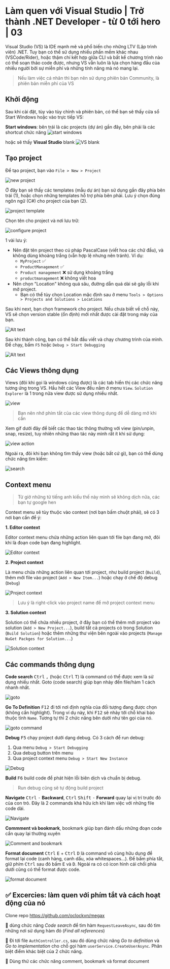 # Làm quen với Visual Studio | Trở thành .NET Developer - từ 0 tới hero | 03

Visual Studio (VS) là IDE mạnh mẽ và phổ biến cho những LTV (Lập trình viên) .NET. Tuy bạn có thể sử dụng nhiều phần mềm khác nhau (VSCode/Rider), hoặc thậm chí kết hợp giữa CLI và bất kể chương trình nào có thể soạn thảo code được, nhưng VS vẫn luôn là lựa chọn hàng đầu của nhiều người bởi sự miễn phí và những tính năng mà nó mang lại.

> Nếu làm việc cá nhân thì bạn nên sử dụng phiên bản Community, là phiên bản miễn phí của VS

## Khởi động

Sau khi cài đặt, tùy vào tùy chỉnh và phiên bản, có thể bạn sẽ thấy cửa sổ Start Windows hoặc vào trực tiếp VS:

**Start windows**: bên trái là các projects (dự án) gần đây, bên phải là các shortcut chức năng
![start windows](img/03/03-vs-start-windows.png)

hoặc sẽ thấy **Visual Studio** blank
![VS blank](img/03/03-vs-blank.png)

## Tạo project

Để tạo project, bạn vào `File > New > Project`

![new project](img/03/03-new-project.png)

Ở đây bạn sẽ thấy các templates (mẫu dự án) bạn sử dụng gần đây phía bên trái (1), hoặc chọn những templates hỗ trợ phía bên phải. Lưu ý chọn đúng ngôn ngữ (C#) cho project của bạn (2).

![project template](img/03/03-project-template.png)

Chọn tên cho project và nơi lưu trữ:

![configure project](img/03/03-configure-project.png)

1 vài lưu ý:
- Nên đặt tên project theo cú pháp PascalCase (viết hoa các chữ đầu), và không dùng khoảng trắng (vẫn hợp lệ nhưng nên tránh). Ví dụ:
  - `MyProject` :white_check_mark:
  - `ProductManagement` :white_check_mark:
  - `Product management` :x: sử dụng khoảng trắng
  - `productmanagement` :x: không viết hoa
- Nên chọn "Location" không quá sâu, đường dẫn quá dài sẽ gây lỗi khi mở project.
  - Bạn có thể tùy chọn Location mặc định sau ở menu `Tools > Options > Projects and Solutions > Locations`

Sau khi next, bạn chọn framework cho project. Nếu chưa biết về chỗ này, VS sẽ chọn version stable (ổn định) mới nhất được cài đặt trong máy của bạn.

![Alt text](img/03/03-select-framework.png)

Sau khi thành công, bạn có thể bắt đầu viết và chạy chương trình của mình. Để chạy, bấm `F5` hoặc `Debug > Start Debugging`

![Alt text](img/03/03-start-debugging.png)

## Các Views thông dụng

Views (đôi khi gọi là windows cũng được) là các tab hiển thị các chức năng tương ứng trong VS. Hầu hết các View đều nằm ở menu `View`. `Solution Explorer` là 1 trong nữa view được sử dụng nhiều nhất.

![view](img/03/03-window-views.png)

> Bạn nên nhớ phím tắt của các view thông dụng để dễ dàng mở khi cần

Xem gif dưới đây để biết các thao tác thông thường với view (pin/unpin, snap, resize), tuy nhiên những thao tác này mình rất ít khi sử dụng:

![view action](img/03/03-vs-view-action.gif)

Ngoài ra, đôi khi bạn không tìm thấy view (hoặc bất cứ gì), bạn có thể dùng chức năng tìm kiếm:

![search](img/03/03-vs-search.png)

## Context menu

> Từ giờ những từ tiếng anh kiểu thế này mình sẽ không dịch nữa, các bạn tự google hen

Context menu sẽ tùy thuộc vào context (nơi bạn bấm chuột phải), sẽ có 3 nơi bạn cần để ý:

**1. Editor context**

Editor context menu chứa những action liên quan tới file bạn đang mở, đôi khi là đoạn code bạn đang highlight.

![Editor context](img/03/03-editor-context.png)

**2. Project context**

Là menu chứa những action liên quan tới project, như build project (`Build`), thêm mới file vào project (`Add > New Item...`) hoặc chạy ở chế độ debug (`Debug`)

![Project context](img/03/03-project-context.png)

> Lưu ý là right-click vào project name để mở project context menu

**3. Solution context**

Solution có thể chứa nhiều project, ở đây bạn có thể thêm mới project vào solution (`Add > New Project...`), build tất cả projects có trong Solution (`Build Solution`) hoặc thêm những thư viện bên ngoài vào projects (`Manage NuGet Packges for Solution...`)

![Solution context](img/03/03-solution-context.png)

## Các commands thông dụng

**Code search** <kbd>Ctrl</kbd> <kbd>,</kbd> (hoặc <kbd>Ctrl</kbd> <kbd>T</kbd>) là command có thể được xem là sử dụng nhiều nhất. Goto (code search) giúp bạn nhảy đến file/hàm 1 cách nhanh nhất.

![goto](img/03/03-goto.png)

**Go To Definition** <kbd>F12</kbd> đi tới nơi định nghĩa của đối tượng đang được chọn (không cần highlight). Trong ví dụ này, khi <kbd>F12</kbd> sẽ nhảy tới chỗ khai báo thuộc tính `Name`. Tương tự thì 2 chức năng bên dưới như tên gọi của nó.

![goto command](img/03/03-goto-command.png)

**Debug** <kbd>F5</kbd> chạy project dưới dạng debug. Có 3 cách để run debug:

1. Qua menu `Debug > Start Debugging`
2. Qua debug button trên menu
3. Qua project context menu `Debug > Start New Instance`

![Debug](img/03/03-debug.png)

**Build** <kbd>F6</kbd> build code để phát hiện lỗi biên dịch và chuẩn bị debug.

> Run debug cũng sẽ tự động build project

**Navigate** <kbd>Ctrl</kbd> <kbd>-</kbd> **Backward**, <kbd>Ctrl</kbd> <kbd>Shift</kbd> <kbd>-</kbd> **Forward** quay lại vị trí trước đó của con trỏ. Đây là 2 commands khá hữu ích khi làm việc với những file code dài.

![Navigate](img/03/03-navigate-code.png)

**Commment và bookmark**, bookmark giúp bạn đánh dấu những đoạn code cần quay lại thường xuyên

![Comment and bookmark](img/03/03-comment-and-bookmark.png)

**Format document** <kbd>Ctrl</kbd> <kbd>E</kbd> + <kbd>Ctrl</kbd> <kbd>D</kbd> là command vô cùng hữu dụng để format lại code (canh hàng, canh dấu, xóa whitespaces...). Để bấm phía tắt, giữ phím <kbd>Ctrl</kbd> sau đó bấm <kbd>E</kbd> và <kbd>D</kbd>. Ngoài ra có có icon hình cái chổi phía dưới cũng có thể format được code.

![format document](img/03/03-format-document.png)

## :white_check_mark: Excercies: làm quen với phím tắt và cách hoạt động của nó

Clone repo https://github.com/oclockvn/megax

:black_square_button: dùng chức năng *Code search* để tìm hàm `RequestLeaveAsync`, sau đó tìm những nơi sử dụng hàm đó (*Find all references*)

:black_square_button: Đi tới file `AuthController.cs`, sau đó dùng chức năng *Go to definition* và *Go to implementation* cho chỗ gọi hàm `userService.CreateUserAsync`. Phân biệt điểm khác biệt của 2 chức năng.

:black_square_button: Dùng thử các chức năng comment, bookmark và format document
